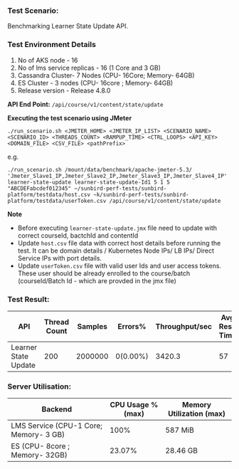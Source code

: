 ### Test Scenario:

Benchmarking Learner State Update API.


### Test Environment Details
1. No of AKS node - 16
2. No of lms service replicas - 16 (1 Core and 3 GB)
3. Cassandra Cluster- 7 Nodes (CPU- 16Core; Memory- 64GB)
4. ES Cluster - 3 nodes (CPU- 16core ; Memory- 64GB)
5. Release version - Release 4.8.0


**API End Point:** 
`/api/course/v1/content/state/update`


**Executing the test scenario using JMeter**

```./run_scenario.sh <JMETER_HOME> <JMETER_IP_LIST> <SCENARIO_NAME> <SCENARIO_ID> <THREADS_COUNT> <RAMPUP_TIME> <CTRL_LOOPS> <API_KEY> <DOMAIN_FILE> <CSV_FILE> <pathPrefix> ```

e.g.

```./run_scenario.sh /mount/data/benchmark/apache-jmeter-5.3/ 'Jmeter_Slave1_IP,Jmeter_Slave2_IP,Jmeter_Slave3_IP,Jmeter_Slave4_IP' learner-state-update learner-state-update-Id1 5 1 5 "ABCDEFabcdef012345" ~/sunbird-perf-tests/sunbird-platform/testdata/host.csv ~k/sunbird-perf-tests/sunbird-platform/testdata/userToken.csv /api/course/v1/content/state/update```


**Note**
- Before executing `learner-state-update.jmx` file need to update with correct courseId, bactchId and contentId
- Update `host.csv` file data with correct host details before running the test. It can be domain details / Kubernetes Node IPs/ LB IPs/ Direct Service IPs with port details.
- Update `userToken.csv` file with valid user Ids and user access tokens. These user should be already enrolled to the course/batch (courseId/Batch Id - which are provded in the jmx file)


### Test Result:

|API                 |Thread Count|Samples |Errors%  |Throughput/sec|Avg Resp Time |95th pct |99th pct|
|--------------------|------------|--------|---------| -------------|--------------|---------|--------|
|Learner State Update|200         |2000000 |0(0.00%) |3420.3        | 57          |  100    |132     |


### Server Utilisation:
| Backend       | CPU Usage %(max) | Memory Utilization (max) |
| ------------- | ------------- |------------- |
| LMS Service (CPU-1 Core; Memory- 3 GB)  |100% |587 MiB|
| ES (CPU- 8core ; Memory- 32GB)|  23.07%    | 28.46 GB    |
